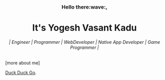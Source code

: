 <link href=https://cdnjs.cloudflare.com/ajax/libs/bootstrap/5.0.2/css/bootstrap.min.css />
<div>
  <h3 align="center">Hello there:wave:,</h6>
  <h1 align="center">It's Yogesh Vasant Kadu</h6>
  <h6 align="center">| Engineer | Programmer | WebDeveloper | Native App Developer | Game Programmer |</h6>
  [more about me]
  
  [Duck Duck Go](https://duckduckgo.com).
</div>
